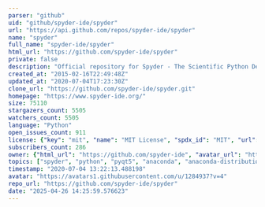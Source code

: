 ```yaml
---
parser: "github"
uid: "github/spyder-ide/spyder"
url: "https://api.github.com/repos/spyder-ide/spyder"
name: "spyder"
full_name: "spyder-ide/spyder"
html_url: "https://github.com/spyder-ide/spyder"
private: false
description: "Official repository for Spyder - The Scientific Python Development Environment"
created_at: "2015-02-16T22:49:48Z"
updated_at: "2020-07-04T17:23:30Z"
clone_url: "https://github.com/spyder-ide/spyder.git"
homepage: "https://www.spyder-ide.org/"
size: 75110
stargazers_count: 5505
watchers_count: 5505
language: "Python"
open_issues_count: 911
license: {"key": "mit", "name": "MIT License", "spdx_id": "MIT", "url": "https://api.github.com/licenses/mit", "node_id": "MDc6TGljZW5zZTEz"}
subscribers_count: 286
owner: {"html_url": "https://github.com/spyder-ide", "avatar_url": "https://avatars1.githubusercontent.com/u/1284937?v=4", "login": "spyder-ide", "type": "Organization"}
topics: ["spyder", "python", "pyqt5", "anaconda", "anaconda-distribution", "winpython", "qt"]
timestamp: "2020-07-04 13:22:13.488198"
avatar: "https://avatars1.githubusercontent.com/u/1284937?v=4"
repo_url: "https://github.com/spyder-ide/spyder"
date: "2025-04-26 14:25:59.576623"
---
```

